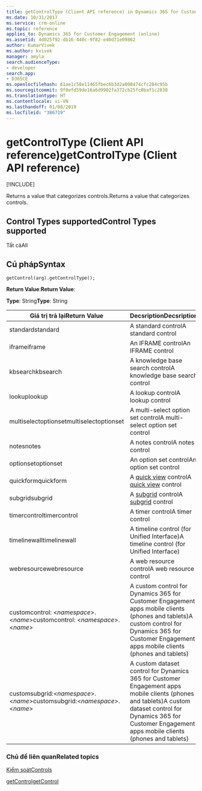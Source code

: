 ```yaml
---
title: getControlType (Client API reference) in Dynamics 365 for Customer Engagement apps | MicrosoftDocs
ms.date: 10/31/2017
ms.service: crm-online
ms.topic: reference
applies_to: Dynamics 365 for Customer Engagement (online)
ms.assetid: 4d025f92-db16-440c-9f82-e40d71e09862
author: KumarVivek
ms.author: kvivek
manager: amyla
search.audienceType:
- developer
search.app:
- D365CE
ms.openlocfilehash: 61ae1c58e11465fbec6b3d2a008474cfc284c95b
ms.sourcegitcommit: 9f0efd59de16a6d9902fa372cb25fc0baf1c2838
ms.translationtype: HT
ms.contentlocale: vi-VN
ms.lasthandoff: 01/08/2019
ms.locfileid: "386719"
---
```

# <a name="getcontroltype-client-api-reference"></a><span data-ttu-id="8bb6d-102">getControlType (Client API reference)</span><span class="sxs-lookup"><span data-stu-id="8bb6d-102">getControlType (Client API reference)</span></span>

[!INCLUDE[](../../../../includes/cc_applies_to_update_9_0_0.md)]

<span data-ttu-id="8bb6d-103">Returns a value that categorizes controls.</span><span class="sxs-lookup"><span data-stu-id="8bb6d-103">Returns a value that categorizes controls.</span></span>

## <a name="control-types-supported"></a><span data-ttu-id="8bb6d-104">Control Types supported</span><span class="sxs-lookup"><span data-stu-id="8bb6d-104">Control Types supported</span></span>

<span data-ttu-id="8bb6d-105">Tất cả</span><span class="sxs-lookup"><span data-stu-id="8bb6d-105">All</span></span>

## <a name="syntax"></a><span data-ttu-id="8bb6d-106">Cú pháp</span><span class="sxs-lookup"><span data-stu-id="8bb6d-106">Syntax</span></span>

`getControl(arg).getControlType();`

<span data-ttu-id="8bb6d-107">**Return Value**:</span><span class="sxs-lookup"><span data-stu-id="8bb6d-107">**Return Value**:</span></span>

<span data-ttu-id="8bb6d-108">**Type**: String</span><span class="sxs-lookup"><span data-stu-id="8bb6d-108">**Type**: String</span></span>

|<span data-ttu-id="8bb6d-109">Giá trị trả lại</span><span class="sxs-lookup"><span data-stu-id="8bb6d-109">Return Value</span></span> |<span data-ttu-id="8bb6d-110">Decsription</span><span class="sxs-lookup"><span data-stu-id="8bb6d-110">Decsription</span></span>|
|--|--|
|<span data-ttu-id="8bb6d-111">standard</span><span class="sxs-lookup"><span data-stu-id="8bb6d-111">standard</span></span>|<span data-ttu-id="8bb6d-112">A standard control</span><span class="sxs-lookup"><span data-stu-id="8bb6d-112">A standard control</span></span>|
|<span data-ttu-id="8bb6d-113">iframe</span><span class="sxs-lookup"><span data-stu-id="8bb6d-113">iframe</span></span>|<span data-ttu-id="8bb6d-114">An IFRAME control</span><span class="sxs-lookup"><span data-stu-id="8bb6d-114">An IFRAME control</span></span>|
|<span data-ttu-id="8bb6d-115">kbsearch</span><span class="sxs-lookup"><span data-stu-id="8bb6d-115">kbsearch</span></span>|<span data-ttu-id="8bb6d-116">A knowledge base search control</span><span class="sxs-lookup"><span data-stu-id="8bb6d-116">A knowledge base search control</span></span>|
|<span data-ttu-id="8bb6d-117">lookup</span><span class="sxs-lookup"><span data-stu-id="8bb6d-117">lookup</span></span>|<span data-ttu-id="8bb6d-118">A lookup control</span><span class="sxs-lookup"><span data-stu-id="8bb6d-118">A lookup control</span></span>|
|<span data-ttu-id="8bb6d-119">multiselectoptionset</span><span class="sxs-lookup"><span data-stu-id="8bb6d-119">multiselectoptionset</span></span>|<span data-ttu-id="8bb6d-120">A multi-select option set control</span><span class="sxs-lookup"><span data-stu-id="8bb6d-120">A multi-select option set control</span></span>|
|<span data-ttu-id="8bb6d-121">notes</span><span class="sxs-lookup"><span data-stu-id="8bb6d-121">notes</span></span>|<span data-ttu-id="8bb6d-122">A notes control</span><span class="sxs-lookup"><span data-stu-id="8bb6d-122">A notes control</span></span>|
|<span data-ttu-id="8bb6d-123">optionset</span><span class="sxs-lookup"><span data-stu-id="8bb6d-123">optionset</span></span>|<span data-ttu-id="8bb6d-124">An option set control</span><span class="sxs-lookup"><span data-stu-id="8bb6d-124">An option set control</span></span>|
|<span data-ttu-id="8bb6d-125">quickform</span><span class="sxs-lookup"><span data-stu-id="8bb6d-125">quickform</span></span> | <span data-ttu-id="8bb6d-126">A [quick view](../formContext-ui-quickForms.md) control</span><span class="sxs-lookup"><span data-stu-id="8bb6d-126">A [quick view](../formContext-ui-quickForms.md) control</span></span>|
|<span data-ttu-id="8bb6d-127">subgrid</span><span class="sxs-lookup"><span data-stu-id="8bb6d-127">subgrid</span></span> | <span data-ttu-id="8bb6d-128">A [subgrid](../grids.md) control</span><span class="sxs-lookup"><span data-stu-id="8bb6d-128">A [subgrid](../grids.md) control</span></span>|
|<span data-ttu-id="8bb6d-129">timercontrol</span><span class="sxs-lookup"><span data-stu-id="8bb6d-129">timercontrol</span></span> | <span data-ttu-id="8bb6d-130">A timer control</span><span class="sxs-lookup"><span data-stu-id="8bb6d-130">A timer control</span></span>|
|<span data-ttu-id="8bb6d-131">timelinewall</span><span class="sxs-lookup"><span data-stu-id="8bb6d-131">timelinewall</span></span> | <span data-ttu-id="8bb6d-132">A timeline control (for Unified Interface)</span><span class="sxs-lookup"><span data-stu-id="8bb6d-132">A timeline control (for Unified Interface)</span></span>|
|<span data-ttu-id="8bb6d-133">webresource</span><span class="sxs-lookup"><span data-stu-id="8bb6d-133">webresource</span></span> | <span data-ttu-id="8bb6d-134">A web resource control</span><span class="sxs-lookup"><span data-stu-id="8bb6d-134">A web resource control</span></span>|
|<span data-ttu-id="8bb6d-135">customcontrol: \<*namespace*>.\<*name*></span><span class="sxs-lookup"><span data-stu-id="8bb6d-135">customcontrol: \<*namespace*>.\<*name*></span></span> | <span data-ttu-id="8bb6d-136">A custom control for Dynamics 365 for Customer Engagement apps mobile clients (phones and tablets)</span><span class="sxs-lookup"><span data-stu-id="8bb6d-136">A custom control for Dynamics 365 for Customer Engagement apps mobile clients (phones and tablets)</span></span>|
|<span data-ttu-id="8bb6d-137">customsubgrid:\<*namespace*>.\<*name*></span><span class="sxs-lookup"><span data-stu-id="8bb6d-137">customsubgrid:\<*namespace*>.\<*name*></span></span> | <span data-ttu-id="8bb6d-138">A custom dataset control for Dynamics 365 for Customer Engagement apps mobile clients (phones and tablets)</span><span class="sxs-lookup"><span data-stu-id="8bb6d-138">A custom dataset control for Dynamics 365 for Customer Engagement apps mobile clients (phones and tablets)</span></span>|

### <a name="related-topics"></a><span data-ttu-id="8bb6d-139">Chủ đề liên quan</span><span class="sxs-lookup"><span data-stu-id="8bb6d-139">Related topics</span></span>

[<span data-ttu-id="8bb6d-140">Kiểm soát</span><span class="sxs-lookup"><span data-stu-id="8bb6d-140">Controls</span></span>](../controls.md)

[<span data-ttu-id="8bb6d-141">getControl</span><span class="sxs-lookup"><span data-stu-id="8bb6d-141">getControl</span></span>](getcontrol.md)


